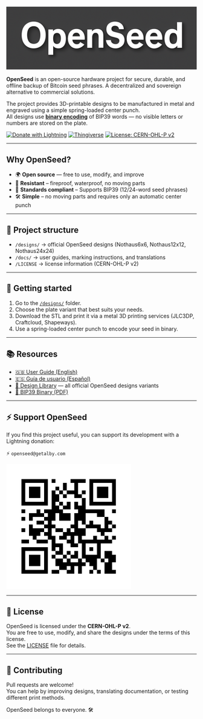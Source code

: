 <p align="center">
  <img src="./docs/images/openseed-banner.png" alt="OpenSeed Banner" width="600"/>
</p>

**OpenSeed** is an open-source hardware project for secure, durable, and offline backup of Bitcoin seed phrases.
A decentralized and sovereign alternative to commercial solutions.

The project provides 3D-printable designs to be manufactured in metal and engraved using a simple spring-loaded center punch.  
All designs use [**binary encoding**](../../docs/Bip39-Binary.pdf) of BIP39 words — no visible letters or numbers are stored on the plate.

[![Donate with Lightning](https://img.shields.io/badge/%E2%9A%A1%EF%B8%8F-Donate-orange)](https://getalby.com/p/openseed) [![Thingiverse](https://img.shields.io/badge/Thingiverse-1389FD.svg)](https://www.thingiverse.com/openseed/designs) [![License: CERN-OHL-P v2](https://img.shields.io/badge/License-CERN--OHL--P--v2-blue)](./LICENSE)

---

## Why OpenSeed?

- 🌍 **Open source** — free to use, modify, and improve
- 🧱 **Resistant** – fireproof, waterproof, no moving parts
- 🧠 **Standards compliant** – Supports BIP39 (12/24-word seed phrases)
- 🛠️ **Simple** – no moving parts and requires only an automatic center punch

---

## 📂 Project structure

- `/designs/` → official OpenSeed designs (Nothaus6x6, Nothaus12x12, Nothaus24x24)  
- `/docs/` → user guides, marking instructions, and translations  
- `/LICENSE` → license information (CERN-OHL-P v2)

---

## 🚀 Getting started

1. Go to the [`/designs/`](./designs) folder.  
2. Choose the plate variant that best suits your needs.  
3. Download the STL and print it via a metal 3D printing services (JLC3DP, Craftcloud, Shapeways).
4. Use a spring-loaded center punch to encode your seed in binary.

---

## 📚 Resources

- [🇬🇧 User Guide (English)](./docs/user-guide.en.md)  
- [🇪🇸 Guía de usuario (Español)](./docs/user-guide.es.md)  
- [📂 Design Library](./designs) — all official OpenSeed designs variants
- [📑 BIP39 Binary (PDF)](./docs/Bip39-Binary.pdf)

---

## ⚡️ Support OpenSeed

If you find this project useful, you can support its development with a Lightning donation:

⚡️ `openseed@getalby.com`

![Donate with Lightning](./docs/images/openseed@getalby.com.png)

---

## 📜 License

OpenSeed is licensed under the **CERN-OHL-P v2**.  
You are free to use, modify, and share the designs under the terms of this license.  
See the [LICENSE](./LICENSE) file for details.

---

## 🙌 Contributing

Pull requests are welcome!  
You can help by improving designs, translating documentation, or testing different print methods.

OpenSeed belongs to everyone. 🛠️

